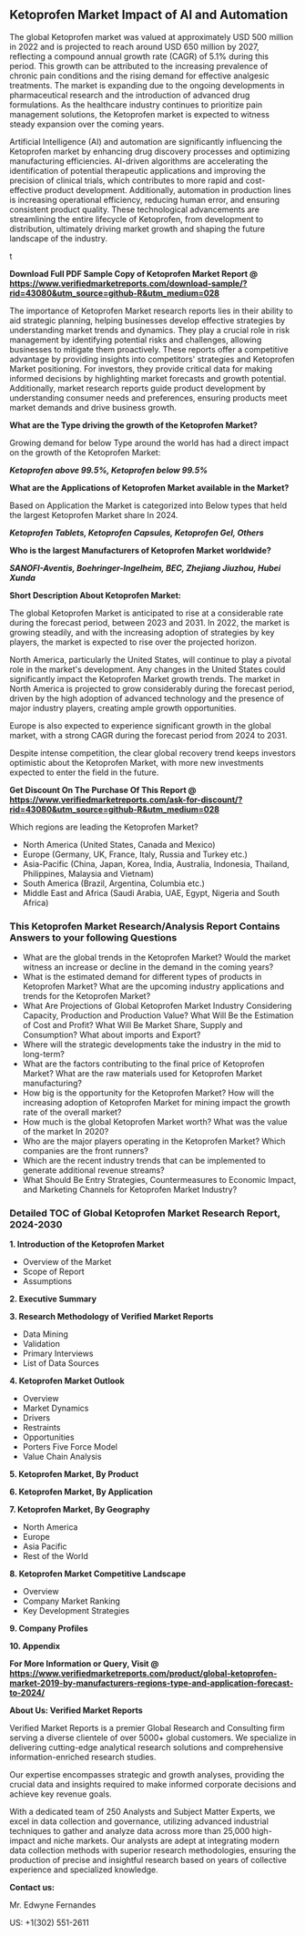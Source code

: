 <h2>Ketoprofen Market Impact of AI and Automation</h2><p>The global Ketoprofen market was valued at approximately USD 500 million in 2022 and is projected to reach around USD 650 million by 2027, reflecting a compound annual growth rate (CAGR) of 5.1% during this period. This growth can be attributed to the increasing prevalence of chronic pain conditions and the rising demand for effective analgesic treatments. The market is expanding due to the ongoing developments in pharmaceutical research and the introduction of advanced drug formulations. As the healthcare industry continues to prioritize pain management solutions, the Ketoprofen market is expected to witness steady expansion over the coming years.</p><p>Artificial Intelligence (AI) and automation are significantly influencing the Ketoprofen market by enhancing drug discovery processes and optimizing manufacturing efficiencies. AI-driven algorithms are accelerating the identification of potential therapeutic applications and improving the precision of clinical trials, which contributes to more rapid and cost-effective product development. Additionally, automation in production lines is increasing operational efficiency, reducing human error, and ensuring consistent product quality. These technological advancements are streamlining the entire lifecycle of Ketoprofen, from development to distribution, ultimately driving market growth and shaping the future landscape of the industry.</p>t</p><p id="" class=""><strong>Download Full PDF Sample Copy of Ketoprofen Market Report @ <a href="https://www.verifiedmarketreports.com/download-sample/?rid=43080&utm_source=github-R&utm_medium=028" target="_blank">https://www.verifiedmarketreports.com/download-sample/?rid=43080&utm_source=github-R&utm_medium=028</a></strong></p><p>The importance of&nbsp;Ketoprofen Market research reports lies in their ability to aid strategic planning, helping businesses develop effective strategies by understanding market trends and dynamics. They play a crucial role in risk management by identifying potential risks and challenges, allowing businesses to mitigate them proactively. These reports offer a competitive advantage by providing insights into competitors' strategies and Ketoprofen Market positioning. For investors, they provide critical data for making informed decisions by highlighting market forecasts and growth potential. Additionally, market research reports guide product development by understanding consumer needs and preferences, ensuring products meet market demands and drive business growth.</p><p><strong>What are the&nbsp;Type driving the growth of the Ketoprofen Market?</strong></p><p id="" class="">Growing demand for below Type around the world has had a direct impact on the growth of the Ketoprofen Market:</p><em><strong>Ketoprofen above 99.5%, Ketoprofen below 99.5%</strong></em></p><strong>What are the&nbsp;Applications&nbsp;of Ketoprofen Market available in the Market?</strong></p><p id="" class="">Based on Application the Market is categorized into Below types that held the largest Ketoprofen Market share In 2024.</p><em><strong>Ketoprofen Tablets, Ketoprofen Capsules, Ketoprofen Gel, Others</strong></em></p><strong>Who is the largest Manufacturers of Ketoprofen Market worldwide?</strong></p><p><em><strong>SANOFI-Aventis, Boehringer-Ingelheim, BEC, Zhejiang Jiuzhou, Hubei Xunda</strong></em></p><p id="" class=""><strong>Short Description About Ketoprofen Market:</strong></p><p>The global Ketoprofen Market is anticipated to rise at a considerable rate during the forecast period, between 2023 and 2031. In 2022, the market is growing steadily, and with the increasing adoption of strategies by key players, the market is expected to rise over the projected horizon.</p><p>North America, particularly the United States, will continue to play a pivotal role in the market's development. Any changes in the United States could significantly impact the Ketoprofen Market growth trends. The market in North America is projected to grow considerably during the forecast period, driven by the high adoption of advanced technology and the presence of major industry players, creating ample growth opportunities.</p><p>Europe is also expected to experience significant growth in the global market, with a strong CAGR during the forecast period from 2024 to 2031.</p><p>Despite intense competition, the clear global recovery trend keeps investors optimistic about the Ketoprofen Market, with more new investments expected to enter the field in the future.</p><p id="" class=""><strong>Get Discount On The Purchase Of This Report @ <a href="https://www.verifiedmarketreports.com/ask-for-discount/?rid=43080&utm_source=github-R&utm_medium=028" target="_blank">https://www.verifiedmarketreports.com/ask-for-discount/?rid=43080&utm_source=github-R&utm_medium=028</a></strong></p>Which regions are leading the Ketoprofen Market?</p><ul><li>North America (United States, Canada and Mexico)</li><li>Europe (Germany, UK, France, Italy, Russia and Turkey etc.)</li><li>Asia-Pacific (China, Japan, Korea, India, Australia, Indonesia, Thailand, Philippines, Malaysia and Vietnam)</li><li>South America (Brazil, Argentina, Columbia etc.)</li><li>Middle East and Africa (Saudi Arabia, UAE, Egypt, Nigeria and South Africa)</li></ul><h3 id="" class="">This Ketoprofen Market Research/Analysis Report Contains Answers to your following Questions</h3><ul><li>What are the global trends in the Ketoprofen Market? Would the market witness an increase or decline in the demand in the coming years?</li><li>What is the estimated demand for different types of products in Ketoprofen Market? What are the upcoming industry applications and trends for the Ketoprofen Market?</li><li>What Are Projections of Global Ketoprofen Market Industry Considering Capacity, Production and Production Value? What Will Be the Estimation of Cost and Profit? What Will Be Market Share, Supply and Consumption? What about imports and Export?</li><li>Where will the strategic developments take the industry in the mid to long-term?</li><li>What are the factors contributing to the final price of Ketoprofen Market? What are the raw materials used for Ketoprofen Market manufacturing?</li><li>How big is the opportunity for the Ketoprofen Market? How will the increasing adoption of Ketoprofen Market for mining impact the growth rate of the overall market?</li><li>How much is the global Ketoprofen Market worth? What was the value of the market In 2020?</li><li>Who are the major players operating in the Ketoprofen Market? Which companies are the front runners?</li><li>Which are the recent industry trends that can be implemented to generate additional revenue streams?</li><li>What Should Be Entry Strategies, Countermeasures to Economic Impact, and Marketing Channels for Ketoprofen Market Industry?</li></ul><h3 id="" class="">Detailed TOC of Global Ketoprofen Market Research Report, 2024-2030</h3><p id="" class=""><strong>1. Introduction of the Ketoprofen Market</strong></p><ul><li>Overview of the Market</li><li>Scope of Report</li><li>Assumptions</li></ul><p id="" class=""><strong>2. Executive Summary</strong></p><p id="" class=""><strong>3. Research Methodology of Verified Market Reports</strong></p><ul><li>Data Mining</li><li>Validation</li><li>Primary Interviews</li><li>List of Data Sources</li></ul><p id="" class=""><strong>4. Ketoprofen Market Outlook</strong></p><ul><li>Overview</li><li>Market Dynamics</li><li>Drivers</li><li>Restraints</li><li>Opportunities</li><li>Porters Five Force Model</li><li>Value Chain Analysis</li></ul><p id="" class=""><strong>5. Ketoprofen Market, By Product</strong></p><p id="" class=""><strong>6. Ketoprofen Market, By Application</strong></p><p id="" class=""><strong>7. Ketoprofen Market, By Geography</strong></p><ul><li>North America</li><li>Europe</li><li>Asia Pacific</li><li>Rest of the World</li></ul><p id="" class=""><strong>8. Ketoprofen Market Competitive Landscape</strong></p><ul><li>Overview</li><li>Company Market Ranking</li><li>Key Development Strategies</li></ul><p id="" class=""><strong>9. Company Profiles</strong></p><p id="" class=""><strong>10. Appendix</strong></p><p id="" class=""><strong>For More Information or Query, Visit @ <a href="https://www.verifiedmarketreports.com/product/global-ketoprofen-market-2019-by-manufacturers-regions-type-and-application-forecast-to-2024/" target="_blank">https://www.verifiedmarketreports.com/product/global-ketoprofen-market-2019-by-manufacturers-regions-type-and-application-forecast-to-2024/</a></strong></p><p id="" class=""><strong>About Us: Verified Market Reports</strong></p><p id="" class="">Verified Market Reports is a premier Global Research and Consulting firm serving a diverse clientele of over 5000+ global customers. We specialize in delivering cutting-edge analytical research solutions and comprehensive information-enriched research studies.</p><p id="" class="">Our expertise encompasses strategic and growth analyses, providing the crucial data and insights required to make informed corporate decisions and achieve key revenue goals.</p><p id="" class="">With a dedicated team of 250 Analysts and Subject Matter Experts, we excel in data collection and governance, utilizing advanced industrial techniques to gather and analyze data across more than 25,000 high-impact and niche markets. Our analysts are adept at integrating modern data collection methods with superior research methodologies, ensuring the production of precise and insightful research based on years of collective experience and specialized knowledge.</p><p id="" class=""><strong>Contact us:</strong></p><p id="" class="">Mr. Edwyne Fernandes</p><p id="" class="">US: +1(302) 551-2611</p>